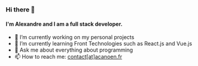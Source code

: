 ### Hi there 👋

#### I'm Alexandre and I am a full stack developer.

- 🔭 I’m currently working on my personal projects
- 🌱 I’m currently learning Front Technologies such as React.js and Vue.js
- 💬 Ask me about everything about programming
- 📫 How to reach me: [contact[at]acanoen.fr](mailto:contact@acanoen.fr)

<!--
![acanoenfr's GitHub Stats](https://github-readme-stats.vercel.app/api?username=acanoenfr&show_icons=true&count_private=true&theme=slateorange)
-->
